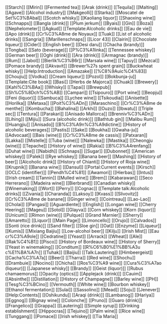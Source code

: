 [[Starch]]
[[Mirin]]
[[Fermented tea]]
[[Arak (drink)]]
[[Tequila]]
[[Malting]]
[[Agave]]
[[Alcohol industry]]
[[Makgeolli]]
[[Starka]]
[[Moscatel de Set%C3%BAbal]]
[[Scotch whisky]]
[[Kaoliang liquor]]
[[Shaoxing wine]]
[[Schnapps]]
[[Bangla (drink)]]
[[Plum jerkum]]
[[Byais]]
[[Gin]]
[[Boza]]
[[Nephelometer]]
[[Agkud]]
[[Template:Alcoholic drinks]]
[[Eau de vie]]
[[Apo (drink)]]
[[Cr%C3%A8me de Noyaux]]
[[Tuak]]
[[List of alcoholic drinks]]
[[Sangria]]
[[Marillenschnaps]]
[[Licor 43]]
[[Clairin]]
[[Chocolate liqueur]]
[[Cider]]
[[English beer]]
[[Desi daru]]
[[Chacha (brandy)]]
[[Tongba]]
[[Sato (beverage)]]
[[P%C3%A1linka]]
[[Tennessee whiskey]]
[[German beer]]
[[Oghi (drink)]]
[[Ara (drink)]]
[[Armagnac (brandy)]]
[[Rum]]
[[Jabol]]
[[Bierlik%C3%B6r]]
[[Marsala wine]]
[[Tapuy]]
[[Mezcal]]
[[Pomace brandy]]
[[Akvavit]]
[[Brewer%27s spent grain]]
[[Buckwheat whisky]]
[[Help:Introduction]]
[[Amazake]]
[[%C8%9Auic%C4%83]]
[[Choujiu]]
[[Vodka]]
[[Cream liqueur]]
[[Pozol]]
[[Bokbunja-ju]]
[[Template:Cite book]]
[[Basi]]
[[Herbs de Majorca]]
[[Chuak]]
[[Brewery]]
[[Kahl%C3%BAa]]
[[Whisky]]
[[Tapai]]
[[Brewpub]]
[[Sh%C5%8Dch%C5%AB]]
[[Campari]]
[[Tsipouro]]
[[Port wine]]
[[Beopju]]
[[Feni (liquor)]]
[[Sambuca]]
[[Lychee wine]]
[[Tsikoudia]]
[[Anisette]]
[[Horilka]]
[[Metaxa]]
[[Poit%C3%ADn]]
[[Maraschino]]
[[Cr%C3%A8me de menthe]]
[[Kombucha]]
[[Bahalina]]
[[Arkhi]]
[[Ouzo]]
[[Ibwatu]]
[[Triple sec]]
[[Tentura]]
[[Parakari]]
[[Anisado Mallorca]]
[[Brenniv%C3%ADn]]
[[Lihing]]
[[Mijiu]]
[[Sura (alcoholic drink)]]
[[Bathtub gin]]
[[Malibu Rum]]
[[Huangjiu]]
[[Anisado]]
[[B%C3%A9n%C3%A9dictine]]
[[History of alcoholic beverages]]
[[Pastis]]
[[Sake]]
[[Boukha]]
[[Gwaha-ju]]
[[Advocaat]]
[[Bais (wine)]]
[[Cr%C3%A8me de cassis]]
[[Patxaran]]
[[Lakka]]
[[Mistelle]]
[[Tuba (wine)]]
[[Nalewka]]
[[Mastika]]
[[Cheongju (wine)]]
[[Tepache]]
[[History of wine]]
[[Rakia]]
[[B%C3%A4renfang]]
[[Duhat wine]]
[[Nabidh]]
[[Schnaps]]
[[Sugar]]
[[Dubonnet]]
[[American whiskey]]
[[Palek]]
[[Rye whiskey]]
[[Banana beer]]
[[Mashing]]
[[History of beer]]
[[Alcoholic drink]]
[[History of Chianti]]
[[History of Rioja wine]]
[[Krupnik]]
[[Banana wine]]
[[Dansul]]
[[Portal:Current events]]
[[Kirsch]]
[[OCLC (identifier)]]
[[Pendh%C4%81]]
[[Awamori]]
[[Hierbas]]
[[Intus]]
[[Irish cream]]
[[Tannin]]
[[Mulled wine]]
[[Brem]]
[[Kabarawan]]
[[Seco Herrerano]]
[[Madeira wine]]
[[Bierbrand]]
[[Canadian whisky]]
[[Winemaking]]
[[Wort]]
[[Perry]]
[[Cognac]]
[[Template talk:Alcoholic drinks]]
[[Zivania]]
[[Charanda]]
[[Laksoy]]
[[Kvass]]
[[Slivovitz]]
[[Cr%C3%A8me de banane]]
[[Ginger wine]]
[[Cointreau]]
[[Lao-Lao]]
[[Cholai]]
[[Pangasi]]
[[Aguardiente]]
[[English]]
[[Longan wine]]
[[Cherry Heering]]
[[Mageu]]
[[Sotol]]
[[Glayva]]
[[Corn whiskey]]
[[Korn (liquor)]]
[[Unicum]]
[[Rimon (wine)]]
[[Pulque]]
[[Grand Marnier]]
[[Sherry]]
[[Amaretto]]
[[Liquor]]
[[Main Page]]
[[Limoncello]]
[[Orujo]]
[[Calvados]]
[[Sonti (rice drink)]]
[[Sand filter]]
[[Sloe gin]]
[[Oat]]
[[Enzyme]]
[[Liqueur]]
[[Kumis]]
[[Mixiang Baijiu]]
[[Low-alcohol beer]]
[[Kilju]]
[[Irish Mist]]
[[Eau cr%C3%A9ole]]
[[Cedratine]]
[[Yeast]]
[[Arrack]]
[[Wheat]]
[[Ale]]
[[Rak%C4%B1]]
[[Pisco]]
[[History of Bordeaux wine]]
[[History of Sherry]]
[[Yeast in winemaking]]
[[Conditum]]
[[R%C6%B0%E1%BB%A3u c%E1%BA%A7n]]
[[Tuhak]]
[[Baijiu]]
[[Talk:Lautering]]
[[Himbeergeist]]
[[Cacha%C3%A7a]]
[[Beer]]
[[Tharra]]
[[Red wine]]
[[Shochu]]
[[Drambuie]]
[[Nocino]]
[[Chicha]]
[[Ros%C3%A9 wine]]
[[Cura%C3%A7ao (liqueur)]]
[[Japanese whisky]]
[[Brandy]]
[[Geist (liquor)]]
[[Rubus chamaemorus]]
[[Opacity (optics)]]
[[Applejack (drink)]]
[[Cauim]]
[[Absinthe]]
[[Distillation]]
[[History of Champagne]]
[[Barley wine]]
[[PH]]
[[Tesg%C3%BCino]]
[[Vermouth]]
[[White wine]]
[[Bourbon whiskey]]
[[Ethanol fermentation]]
[[Sulai]]
[[Sassolino]]
[[Mead]]
[[Soju]]
[[Jenever]]
[[Help:Contents]]
[[Oshikundu]]
[[Araqi (drink)]]
[[Lambanog]]
[[Hariya]]
[[Eggnog]]
[[Bignay wine]]
[[Colonche]]
[[Pruno]]
[[Guaro (drink)]]
[[Frangelico]]
[[Grappa]]
[[Lautering]]
[[Simple syrup]]
[[Drinking establishment]]
[[Hippocras]]
[[Tejuino]]
[[Palm wine]]
[[Rice wine]]
[[Tunggang]]
[[Pomace]]
[[Irish whiskey]]
[[Tia Maria]]
